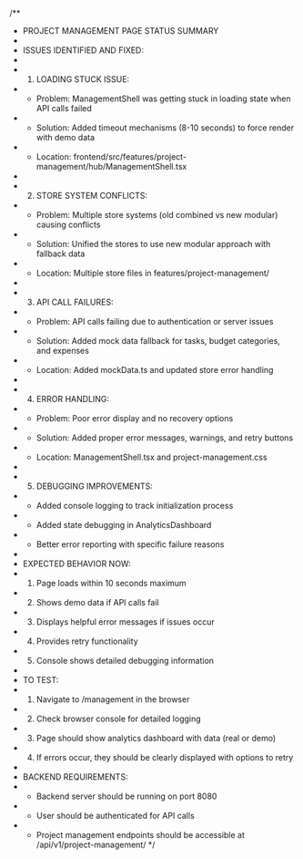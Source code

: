 /**
 * PROJECT MANAGEMENT PAGE STATUS SUMMARY
 * 
 * ISSUES IDENTIFIED AND FIXED:
 * 
 * 1. LOADING STUCK ISSUE:
 *    - Problem: ManagementShell was getting stuck in loading state when API calls failed
 *    - Solution: Added timeout mechanisms (8-10 seconds) to force render with demo data
 *    - Location: frontend/src/features/project-management/hub/ManagementShell.tsx
 * 
 * 2. STORE SYSTEM CONFLICTS:
 *    - Problem: Multiple store systems (old combined vs new modular) causing conflicts
 *    - Solution: Unified the stores to use new modular approach with fallback data
 *    - Location: Multiple store files in features/project-management/
 * 
 * 3. API CALL FAILURES:
 *    - Problem: API calls failing due to authentication or server issues
 *    - Solution: Added mock data fallback for tasks, budget categories, and expenses
 *    - Location: Added mockData.ts and updated store error handling
 * 
 * 4. ERROR HANDLING:
 *    - Problem: Poor error display and no recovery options
 *    - Solution: Added proper error messages, warnings, and retry buttons
 *    - Location: ManagementShell.tsx and project-management.css
 * 
 * 5. DEBUGGING IMPROVEMENTS:
 *    - Added console logging to track initialization process
 *    - Added state debugging in AnalyticsDashboard
 *    - Better error reporting with specific failure reasons
 * 
 * EXPECTED BEHAVIOR NOW:
 * 1. Page loads within 10 seconds maximum
 * 2. Shows demo data if API calls fail
 * 3. Displays helpful error messages if issues occur
 * 4. Provides retry functionality
 * 5. Console shows detailed debugging information
 * 
 * TO TEST:
 * 1. Navigate to /management in the browser
 * 2. Check browser console for detailed logging
 * 3. Page should show analytics dashboard with data (real or demo)
 * 4. If errors occur, they should be clearly displayed with options to retry
 * 
 * BACKEND REQUIREMENTS:
 * - Backend server should be running on port 8080
 * - User should be authenticated for API calls
 * - Project management endpoints should be accessible at /api/v1/project-management/
 */
